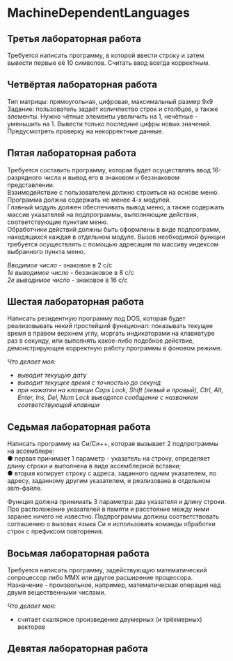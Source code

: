 # MachineDependentLanguages

## Третья лабораторная работа
Требуется написать программу, в которой ввести строку и затем вывести первые её 10 символов. Считать ввод всегда корректным.

## Четвёртая лабораторная работа
Тип матрицы: прямоугольная, цифровая, максимальный размер 9х9  
Задание: пользователь задаёт количпество строк и столбцов, а также элементы. Нужно чётные элементы увеличить на 1, нечётные - уменьшить на 1.  Вывести только последние цифры новых значений.  
Предусмотреть проверку на некорректные данные.

## Пятая лабораторная работа
Требуется составить программу, которая будет осуществлять ввод 16-разрядного числа и вывод его в знаковом и беззнаковом представлении.  
Взаимодействие с пользователем должно строиться на основе меню. Программа должна содержать не менее 4-х модулей.  
Главный модуль должен обеспечивать вывод меню, а также содержать массив указателей на подпрограммы, выполняющие действия, соответствующие пунктам меню.  
Обработчики действий должны быть оформлены в виде подпрограмм, находящихся каждая в отдельном модуле. Вызов необходимой функции требуется осуществлять с помощью адресации по массиву индексом выбранного пункта меню.

*Вводимое число* - знаковое в 2 с/с  
*1е выводимое число* - беззнаковое в 8 с/с  
*2е выводимое число* - знаковое в 16 с/с

## Шестая лабораторная работа
Написать резидентную программу под DOS, которая будет реализовывать некий простейший функционал: показывать текущее время в правом верхнем углу, моргать индикаторами на клавиатуре раз в секунду, или выполнять какое-либо подобное действие, демонстрирующее корректную работу программы в фоновом режиме.

*Что делает моя:*
- *выводит текущую дату*  
- *выводит текущее время с точностью до секунд*  
- *при нажатии на клавиши Caps Lock, Shift (левый и правый), Ctrl, Alt, Enter, Ins, Del, Num Lock выводятся сообщение с названием соответствующей клавиши*

## Седьмая лабораторная работа
Написать программу на Си/Си++, которая вызывает 2 подпрограммы на ассемблере:  
● первая принимает 1 параметр - указатель на строку, определяет длину строки и выполнена в виде ассемблерной вставки;  
● вторая копирует строку с адреса, заданного одним указателем, по адресу, заданному другим указателем, и реализована в отдельном asm-файле.  

Функция должна принимать 3 параметра: два указателя и длину строки.  
Про расположение указателей в памяти и расстояние между ними заранее ничего не известно. Подпрограммы должны соответствовать соглашению о вызовах языка Си и использовать команды обработки строк с префиксом повторения.

## Восьмая лабораторная работа
Требуется написать программу, задействующую математический сопроцессор либо MMX или другое расширение процессора.  
Назначение - произвольное, например, математическая операция над двумя вещественными числами.

*Что делает моя:*
- считает скалярное произведение двумерных (и трёхмерных) векторов

## Девятая лабораторная работа

